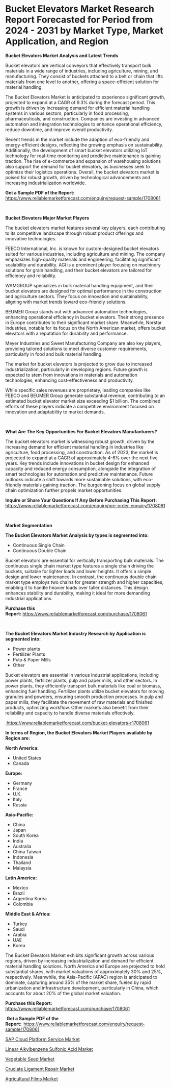 <p><h1>Bucket Elevators Market Research Report Forecasted for Period from 2024 -  2031 by Market Type, Market Application, and Region</h1></p><p><strong>Bucket Elevators Market Analysis and Latest Trends</strong></p>
<p><p>Bucket elevators are vertical conveyors that effectively transport bulk materials in a wide range of industries, including agriculture, mining, and manufacturing. They consist of buckets attached to a belt or chain that lifts materials from one level to another, offering a space-efficient solution for material handling.</p><p>The Bucket Elevators Market is anticipated to experience significant growth, projected to expand at a CAGR of 9.3% during the forecast period. This growth is driven by increasing demand for efficient material handling systems in various sectors, particularly in food processing, pharmaceuticals, and construction. Companies are investing in advanced automation and integration technologies to enhance operational efficiency, reduce downtime, and improve overall productivity.</p><p>Recent trends in the market include the adoption of eco-friendly and energy-efficient designs, reflecting the growing emphasis on sustainability. Additionally, the development of smart bucket elevators utilizing IoT technology for real-time monitoring and predictive maintenance is gaining traction. The rise of e-commerce and expansion of warehousing solutions also support the demand for bucket elevators, as businesses seek to optimize their logistics operations. Overall, the bucket elevators market is poised for robust growth, driven by technological advancements and increasing industrialization worldwide.</p></p>
<p><strong>Get a Sample PDF of the Report:&nbsp;</strong> <a href="https://www.reliablemarketforecast.com/enquiry/request-sample/1708061?utm_campaign=1140&utm_medium=2&utm_source=Github&utm_content=ia&utm_term=18112024&utm_id=bucket-elevators">https://www.reliablemarketforecast.com/enquiry/request-sample/1708061</a></p>
<p>&nbsp;</p>
<p><strong>Bucket Elevators Major Market Players</strong></p>
<p><p>The bucket elevators market features several key players, each contributing to its competitive landscape through robust product offerings and innovative technologies. </p><p>FEECO International, Inc. is known for custom-designed bucket elevators suited for various industries, including agriculture and mining. The company emphasizes high-quality materials and engineering, facilitating significant scalability and durability. AGI is a prominent player focusing on machinery solutions for grain handling, and their bucket elevators are tailored for efficiency and reliability.</p><p>WAMGROUP specializes in bulk material handling equipment, and their bucket elevators are designed for optimal performance in the construction and agriculture sectors. They focus on innovation and sustainability, aligning with market trends toward eco-friendly solutions.</p><p>BEUMER Group stands out with advanced automation technologies, enhancing operational efficiency in bucket elevators. Their strong presence in Europe contributes to their significant market share. Meanwhile, Norstar Industries, notable for its focus on the North American market, offers bucket elevators with a reputation for durability and performance.</p><p>Meyer Industries and Sweet Manufacturing Company are also key players, providing tailored solutions to meet diverse customer requirements, particularly in food and bulk material handling.</p><p>The market for bucket elevators is projected to grow due to increased industrialization, particularly in developing regions. Future growth is expected to stem from innovations in materials and automation technologies, enhancing cost-effectiveness and productivity.</p><p>While specific sales revenues are proprietary, leading companies like FEECO and BEUMER Group generate substantial revenue, contributing to an estimated bucket elevator market size exceeding $1 billion. The combined efforts of these players indicate a competitive environment focused on innovation and adaptability to market demands.</p></p>
<p>&nbsp;</p>
<p><strong>What Are The Key Opportunities For Bucket Elevators Manufacturers?</strong></p>
<p><p>The bucket elevators market is witnessing robust growth, driven by the increasing demand for efficient material handling in industries like agriculture, food processing, and construction. As of 2023, the market is projected to expand at a CAGR of approximately 4-6% over the next five years. Key trends include innovations in bucket design for enhanced capacity and reduced energy consumption, alongside the integration of smart technologies for automation and predictive maintenance. Future outlooks indicate a shift towards more sustainable solutions, with eco-friendly materials gaining traction. The burgeoning focus on global supply chain optimization further propels market opportunities.</p></p>
<p><strong>Inquire or Share Your Questions If Any Before Purchasing This Report:</strong> <a href="https://www.reliablemarketforecast.com/enquiry/pre-order-enquiry/1708061?utm_campaign=1140&utm_medium=2&utm_source=Github&utm_content=ia&utm_term=18112024&utm_id=bucket-elevators">https://www.reliablemarketforecast.com/enquiry/pre-order-enquiry/1708061</a></p>
<p>&nbsp;</p>
<p><strong>Market Segmentation</strong></p>
<p><strong>The Bucket Elevators Market Analysis by types is segmented into:</strong></p>
<p><ul><li>Continuous Single Chain</li><li>Continuous Double Chain</li></ul></p>
<p><p>Bucket elevators are essential for vertically transporting bulk materials. The continuous single chain market type features a single chain driving the buckets, suitable for lighter loads and lower heights. It offers a simple design and lower maintenance. In contrast, the continuous double chain market type employs two chains for greater strength and higher capacities, enabling it to handle heavier loads over taller distances. This design enhances stability and durability, making it ideal for more demanding industrial applications.</p></p>
<p><strong>Purchase this Report:&nbsp;</strong><a href="https://www.reliablemarketforecast.com/purchase/1708061?utm_campaign=1140&utm_medium=2&utm_source=Github&utm_content=ia&utm_term=18112024&utm_id=bucket-elevators">https://www.reliablemarketforecast.com/purchase/1708061</a></p>
<p>&nbsp;</p>
<p><strong>The Bucket Elevators Market Industry Research by Application is segmented into:</strong></p>
<p><ul><li>Power plants</li><li>Fertilizer Plants</li><li>Pulp & Paper Mills</li><li>Other</li></ul></p>
<p><p>Bucket elevators are essential in various industrial applications, including power plants, fertilizer plants, pulp and paper mills, and other sectors. In power plants, they efficiently transport bulk materials like coal or biomass, enhancing fuel handling. Fertilizer plants utilize bucket elevators for moving granules and powders, ensuring smooth production processes. In pulp and paper mills, they facilitate the movement of raw materials and finished products, optimizing workflow. Other markets also benefit from their reliability and capacity to handle diverse materials effectively.</p></p>
<p><a href="https://www.reliablemarketforecast.com/bucket-elevators-r1708061?utm_campaign=1140&utm_medium=2&utm_source=Github&utm_content=ia&utm_term=18112024&utm_id=bucket-elevators">&nbsp;https://www.reliablemarketforecast.com/bucket-elevators-r1708061</a></p>
<p><strong>In terms of Region, the Bucket Elevators Market Players available by Region are:</strong></p>
<p>
    <p> <strong> North America: </strong>
        <ul>
            <li>United States</li>
            <li>Canada</li>
        </ul>
        </p> 
    <p> <strong> Europe: </strong>
        <ul>
            <li>Germany</li>
            <li>France</li>
            <li>U.K.</li>
            <li>Italy</li>
            <li>Russia</li>
        </ul>
        </p> 
    <p> <strong> Asia-Pacific: </strong>
        <ul>
            <li>China</li>
            <li>Japan</li>
            <li>South Korea</li>
            <li>India</li>
            <li>Australia</li>
            <li>China Taiwan</li>
            <li>Indonesia</li>
            <li>Thailand</li>
            <li>Malaysia</li>
        </ul>
        </p> 
    <p> <strong> Latin America: </strong>
        <ul>
            <li>Mexico</li>
            <li>Brazil</li>
            <li>Argentina Korea</li>
            <li>Colombia</li>
        </ul>
        </p> 
    <p> <strong> Middle East & Africa: </strong>
        <ul>
            <li>Turkey</li>
            <li>Saudi</li>
            <li>Arabia</li>
            <li>UAE</li>
            <li>Korea</li>
        </ul>
    </p>
    </p>
<p><p>The Bucket Elevators Market exhibits significant growth across various regions, driven by increasing industrialization and demand for efficient material handling solutions. North America and Europe are projected to hold substantial shares, with market valuations of approximately 30% and 25%, respectively. Meanwhile, the Asia-Pacific (APAC) region is anticipated to dominate, capturing around 35% of the market share, fueled by rapid urbanization and infrastructure development, particularly in China, which accounts for about 20% of the global market valuation.</p></p>
<p><strong>Purchase this Report: </strong><a href="https://www.reliablemarketforecast.com/purchase/1708061?utm_campaign=1140&utm_medium=2&utm_source=Github&utm_content=ia&utm_term=18112024&utm_id=bucket-elevators">https://www.reliablemarketforecast.com/purchase/1708061</a></p>
<p>&nbsp;<strong>Get a Sample PDF of the Report:&nbsp;&nbsp;</strong><a href="https://www.reliablemarketforecast.com/enquiry/request-sample/1708061?utm_campaign=1140&utm_medium=2&utm_source=Github&utm_content=ia&utm_term=18112024&utm_id=bucket-elevators">https://www.reliablemarketforecast.com/enquiry/request-sample/1708061</a></p>
<p><strong></strong></p>
<p><p><a href="https://issuu.com/reportprime-2/docs/sap-cloud-platform-service-market-s_49b04b701f37bb?utm_campaign=1140&utm_medium=2&utm_source=Github&utm_content=ia&utm_term=18112024&utm_id=bucket-elevators">SAP Cloud Platform Service Market</a></p><p><a href="https://www.linkedin.com/pulse/global-linear-alkylbenzene-sulfonic-acid-market-forecast-year-qeeqc?utm_campaign=1140&utm_medium=2&utm_source=Github&utm_content=ia&utm_term=18112024&utm_id=bucket-elevators">Linear Alkylbenzene Sulfonic Acid Market</a></p><p><a href="https://www.linkedin.com/pulse/global-vegetable-seed-nexus-sector-confluences-regional-catalysts-vycec?utm_campaign=1140&utm_medium=2&utm_source=Github&utm_content=ia&utm_term=18112024&utm_id=bucket-elevators">Vegetable Seed Market</a></p><p><a href="https://issuu.com/reportprime-2/docs/cruciate-ligament-repair-market-siz_96a49d506ab0b9?utm_campaign=1140&utm_medium=2&utm_source=Github&utm_content=ia&utm_term=18112024&utm_id=bucket-elevators">Cruciate Ligament Repair Market</a></p><p><a href="https://www.linkedin.com/pulse/agricultural-films-market-investigation-industry-evolution-znffc?utm_campaign=1140&utm_medium=2&utm_source=Github&utm_content=ia&utm_term=18112024&utm_id=bucket-elevators">Agricultural Films Market</a></p></p>